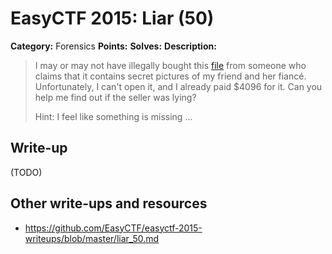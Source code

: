 # EasyCTF 2015: Liar (50)

**Category:** Forensics
**Points:** 
**Solves:** 
**Description:**

> I may or may not have illegally bought this [file](https://github.com/EasyCTF/easyctf-2015-writeups/files/secret) from someone who claims that it contains secret pictures of my friend and her fiancé. Unfortunately, I can't open it, and I already paid $4096 for it. Can you help me find out if the seller was lying?
> 
> 
> Hint: I feel like something is missing ...


## Write-up

(TODO)

## Other write-ups and resources

* <https://github.com/EasyCTF/easyctf-2015-writeups/blob/master/liar_50.md>
